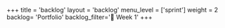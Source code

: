 +++
title = 'backlog'
layout = 'backlog'
menu_level = ['sprint']
weight = 2
backlog= 'Portfolio'
backlog_filter='📅 Week 1'
+++
